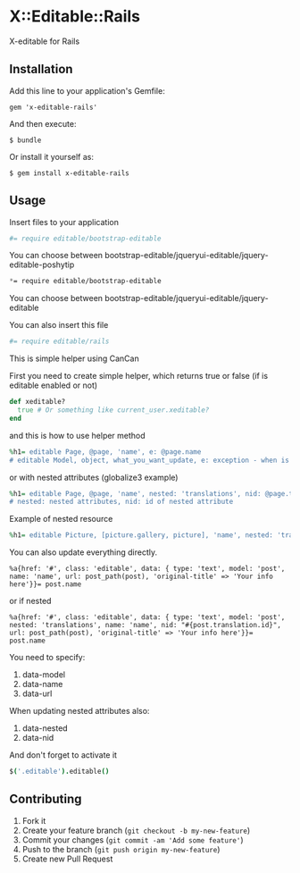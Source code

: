 # X::Editable::Rails

X-editable for Rails

## Installation

Add this line to your application's Gemfile:

    gem 'x-editable-rails'

And then execute:

    $ bundle

Or install it yourself as:

    $ gem install x-editable-rails

## Usage

Insert files to your application

```coffee
#= require editable/bootstrap-editable
```
You can choose between bootstrap-editable/jqueryui-editable/jquery-editable-poshytip

```scss
*= require editable/bootstrap-editable
```
You can choose between bootstrap-editable/jqueryui-editable/jquery-editable


You can also insert this file
```coffee
#= require editable/rails
```

This is simple helper using CanCan

First you need to create simple helper, which returns true or false (if is editable enabled or not)

```ruby
def xeditable?
  true # Or something like current_user.xeditable?
end
```

and this is how to use helper method

```ruby
%h1= editable Page, @page, 'name', e: @page.name
# editable Model, object, what_you_want_update, e: exception - when is xeditable? false or can? :edit, Model is false
```

or with nested attributes (globalize3 example) 
```ruby
%h1= editable Page, @page, 'name', nested: 'translations', nid: @page.translation.id, e: @page.name
# nested: nested attributes, nid: id of nested attribute
```

Example of nested resource
```ruby
%h1= editable Picture, [picture.gallery, picture], 'name', nested: 'translations', nid: picture.translation.id, e: picture.name
```

You can also update everything directly.
```haml
%a{href: '#', class: 'editable', data: { type: 'text', model: 'post', name: 'name', url: post_path(post), 'original-title' => 'Your info here'}}= post.name
```
or if nested
```haml
%a{href: '#', class: 'editable', data: { type: 'text', model: 'post', nested: 'translations', name: 'name', nid: "#{post.translation.id}", url: post_path(post), 'original-title' => 'Your info here'}}= post.name
```

You need to specify:
1. data-model
2. data-name
3. data-url

When updating nested attributes also:
1. data-nested
2. data-nid

And don't forget to activate it
```coffee
$('.editable').editable()
```

## Contributing

1. Fork it
2. Create your feature branch (`git checkout -b my-new-feature`)
3. Commit your changes (`git commit -am 'Add some feature'`)
4. Push to the branch (`git push origin my-new-feature`)
5. Create new Pull Request
